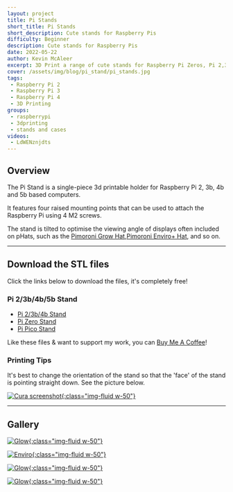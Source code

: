 ```yaml
---
layout: project
title: Pi Stands
short_title: Pi Stands
short_description: Cute stands for Raspberry Pis
difficulty: Beginner
description: Cute stands for Raspberry Pis
date: 2022-05-22
author: Kevin McAleer
excerpt: 3D Print a range of cute stands for Raspberry Pi Zeros, Pi 2,3b,4b and Picos - specifically designed for Hats & pHats
cover: /assets/img/blog/pi_stand/pi_stands.jpg
tags:
 - Raspberry Pi 2
 - Raspberry Pi 3
 - Raspberry Pi 4
 - 3D Printing
groups:
 - raspberrypi
 - 3dprinting
 - stands and cases
videos:
 - LdWENznjdts
---
```


## Overview

The Pi Stand is a single-piece 3d printable holder for Raspberry Pi 2, 3b, 4b and 5b based computers.

It features four raised mounting points that can be used to attach the Raspberry Pi using 4 M2 screws.

The stand is tilted to optimise the viewing angle of displays often included on pHats, such as the [Pimoroni Grow Hat](https://www.pimoroni.com/grow),[Pimoroni Enviro+ Hat](https://www.pimoroni.com/enviro), and so on.

---

## Download the STL files

Click the links below to download the files, it's completely free!

### Pi 2/3b/4b/5b Stand

- [Pi 2/3b/4b Stand](/assets/stl/zero_stand/pi_stand.stl) 
- [Pi Zero Stand](/assets/stl/zero_stand/zero_stand.stl)
- [Pi Pico Stand](/assets/stl/zero_stand/pico_stand.stl)

Like these files & want to support my work, you can [Buy Me A Coffee](https://www.buymeacoffee.com/kevinmcaleer)!

### Printing Tips

It's best to change the orientation of the stand so that the 'face' of the stand is pointing straight down. See the picture below.

[![Cura screenshot](/assets/img/blog/zero_stand/cura.png){:class="img-fluid w-50"}](/assets/img/blog/zero_stand/cura.png)

---

## Gallery

[![Glow](/assets/img/blog/pi_stand/pi_stand.jpg){:class="img-fluid w-50"}](/assets/img/blog/pi_stand/pi_stand.jpg)

[![Enviro](/assets/img/blog/zero_stand/enviro.jpg){:class="img-fluid w-50"}](/assets/img/blog/zero_stand/enviro.jpg)

[![Glow](/assets/img/blog/zero_stand/grow.jpg){:class="img-fluid w-50"}](/assets/img/blog/zero_stand/grow.jpg)

[![Glow](/assets/img/blog/zero_stand/zero_stand.png){:class="img-fluid w-50"}](/assets/img/blog/zero_stand/zero_stand.png)
